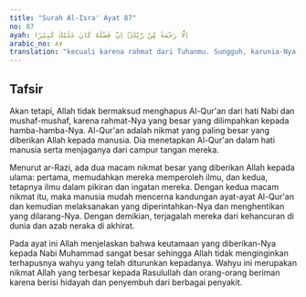 ```yaml
---
title: "Surah Al-Isra' Ayat 87"
no: 87
ayah: اِلَّا رَحْمَةً مِّنْ رَّبِّكَۗ اِنَّ فَضْلَهٗ كَانَ عَلَيْكَ كَبِيْرًا
arabic_no: ٨٧
translation: "kecuali karena rahmat dari Tuhanmu. Sungguh, karunia-Nya atasmu (Muhammad) sangat besar. "
---
```


## Tafsir

Akan tetapi, Allah tidak bermaksud menghapus Al-Qur'an dari hati Nabi dan mushaf-mushaf, karena rahmat-Nya yang besar yang dilimpahkan kepada hamba-hamba-Nya. Al-Qur'an adalah nikmat yang paling besar yang diberikan Allah kepada manusia. Dia menetapkan Al-Qur'an dalam hati manusia serta menjaganya dari campur tangan mereka.

Menurut ar-Razi, ada dua macam nikmat besar yang diberikan Allah kepada ulama: pertama, memudahkan mereka memperoleh ilmu, dan kedua, tetapnya ilmu dalam pikiran dan ingatan mereka. Dengan kedua macam nikmat itu, maka manusia mudah mencerna kandungan ayat-ayat Al-Qur'an dan kemudian melaksanakan yang diperintahkan-Nya dan menghentikan yang dilarang-Nya. Dengan demikian, terjagalah mereka dari kehancuran di dunia dan azab neraka di akhirat.

Pada ayat ini Allah menjelaskan bahwa keutamaan yang diberikan-Nya kepada Nabi Muhammad sangat besar sehingga Allah tidak menginginkan terhapusnya wahyu yang telah diturunkan kepadanya. Wahyu ini merupakan nikmat Allah yang terbesar kepada Rasulullah dan orang-orang beriman karena berisi hidayah dan penyembuh dari berbagai penyakit.